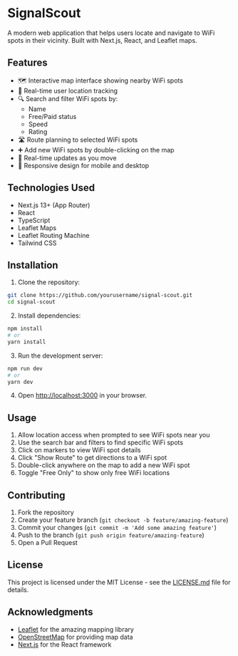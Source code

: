 # SignalScout

A modern web application that helps users locate and navigate to WiFi spots in their vicinity. Built with Next.js, React, and Leaflet maps.

## Features

- 🗺️ Interactive map interface showing nearby WiFi spots
- 📍 Real-time user location tracking
- 🔍 Search and filter WiFi spots by:
  - Name
  - Free/Paid status
  - Speed
  - Rating
- 🛣️ Route planning to selected WiFi spots
- ➕ Add new WiFi spots by double-clicking on the map
- 💫 Real-time updates as you move
- 📱 Responsive design for mobile and desktop

## Technologies Used

- Next.js 13+ (App Router)
- React
- TypeScript
- Leaflet Maps
- Leaflet Routing Machine
- Tailwind CSS

## Installation

1. Clone the repository:

```bash
git clone https://github.com/yourusername/signal-scout.git
cd signal-scout
```

2. Install dependencies:

```bash
npm install
# or
yarn install
```

3. Run the development server:

```bash
npm run dev
# or
yarn dev
```

4. Open [http://localhost:3000](http://localhost:3000) in your browser.

## Usage

1. Allow location access when prompted to see WiFi spots near you
2. Use the search bar and filters to find specific WiFi spots
3. Click on markers to view WiFi spot details
4. Click "Show Route" to get directions to a WiFi spot
5. Double-click anywhere on the map to add a new WiFi spot
6. Toggle "Free Only" to show only free WiFi locations

## Contributing

1. Fork the repository
2. Create your feature branch (`git checkout -b feature/amazing-feature`)
3. Commit your changes (`git commit -m 'Add some amazing feature'`)
4. Push to the branch (`git push origin feature/amazing-feature`)
5. Open a Pull Request

## License

This project is licensed under the MIT License - see the [LICENSE.md](LICENSE.md) file for details.

## Acknowledgments

- [Leaflet](https://leafletjs.com/) for the amazing mapping library
- [OpenStreetMap](https://www.openstreetmap.org/) for providing map data
- [Next.js](https://nextjs.org/) for the React framework

